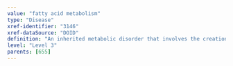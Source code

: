 ```yaml
---
value: "fatty acid metabolism"
type: "Disease"
xref-identifier: "3146"
xref-dataSource: "DOID"
definition: "An inherited metabolic disorder that involves the creation and degradation of lipids."
level: "Level 3"
parents: [655]
---
```

